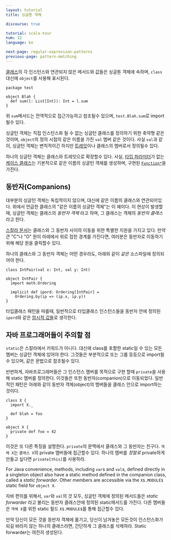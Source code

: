 ```yaml
---
layout: tutorial
title: 싱글톤 객체

discourse: true

tutorial: scala-tour
num: 12
language: ko

next-page: regular-expression-patterns
previous-page: pattern-matching
---
```


[클래스](classes.html)의 각 인스턴스와 연관되지 않은 메서드와 값들은 싱글톤 객체에 속하며, `class`대신에 `object`를 사용해 표시된다.

```
package test

object Blah {
  def sum(l: List[Int]): Int = l.sum
}
```

위 `sum`메서드는 전역적으로 접근가능하고 참조될수 있으며, `test.Blah.sum`로 import될수 있다.

싱글턴 객체는 직접 인스턴스화 될 수 없는 싱글턴 클래스를 정의하기 위한 축약형 같은 것이며, `object`의 정의 시점의 같은 이름을 가진 `val` 멤버 같은 것이다. 사실 `val`과 같이, 싱글턴 객체는 변칙적이긴 하지만 [트레잇](traits.html)이나 클래스의 멤버로서 정의될수 있다.

하나의 싱글턴 객체는 클래스와 트레잇으로 확장할수 있다. 사실, [타입 파라미터](generic-classes.html)가 없는 [케이스 클래스](case-classes.html)는 기본적으로 같은 이름의 싱글턴 객체를 생성하며, 구현된 [`Function*`](http://www.scala-lang.org/api/current/scala/Function1.html)을 가진다.

## 동반자(Companions) ##

대부분의 싱글턴 객체는 독립적이지 않으며, 대신에 같은 이름의 클래스와 연관되어있다. 위에서 언급한 클래스의 "같은 이름의 싱글턴 객체"는 이 예이다. 이 현상이 발생할 때, 싱글턴 객체는 클래스의 *동반자 객체* 라고 하며, 그 클래스는 객체의 *동반자 클래스*라고 한다.

[스칼라 문서](https://wiki.scala-lang.org/display/SW/Introduction)는 클래스와 그 동반자 사이의 이동을 위한 특별한 지원을 가지고 있다. 만약 큰 "C"나 "O" 원이 아래에서 위로 접힌 경계를 가진다면, 여러분은 동반자로 이동하기 위해 해당 원을 클릭할수 있다.

하나의 클래스와 그 동반자 객체는 어떤 경우라도, 아래와 같이 *같은* 소스파일에 정의되어야 한다.

```tut
class IntPair(val x: Int, val y: Int)

object IntPair {
  import math.Ordering

  implicit def ipord: Ordering[IntPair] =
    Ordering.by(ip => (ip.x, ip.y))
}
```

타입클래스 패턴을 따를때, 일반적으로 타입클래스 인스턴스들을 동반자 안에 정의된 `ipord`와 같은 [암시적 값들](implicit-parameters.html)로 생각한다.

## 자바 프로그래머들이 주의할 점 ##

`static`은 스칼라에서 키워드가 아니다. 대신에 class를 포함한 static일 수 있는 모든 멤버는 싱글턴 객체에 있어야 한다. 그것들은 부분적으로 또는 그룹 등등으로 import될수 있으며, 같은 문법으로 참조될수 있다.

빈번하게, 자바프로그래머들은 그 인스턴스 멤버를 목적으로 구현 할때 `private`을 사용해 static 멤버를 정의한다. 이것들은 또한 동반자(companion)으로 이동되었다. 일반적인 패턴은 아래와 같이 동반자 객체(object)의 멤버들을 클래스 안으로 import하는 것이다.

```
class X {
  import X._

  def blah = foo
}

object X {
  private def foo = 42
}
```

이것은 또 다른 특징을 설명한다. `private`의 문맥에서 클래스와 그 동반자는 친구다. `객체 X`는 `클래스 X`의 private 멤버들에 접근할수 있다. 하나의 멤버를 *정말로* private하게 만들고 싶다면 `private[this]`를 사용하라.

For Java convenience, methods, including `var`s and `val`s, defined directly in a singleton object also have a static method defined in the companion class, called a *static forwarder*. Other members are accessible via the `X$.MODULE$` static field for `object X`.

자바 편의를 위해서, `var`와 `val`의 것 모두, 싱글턴 객체에 정의된 메서드들은 *static forwarder* 라고 불리는 동반자 클래스안에 정의된 static메서드를 가진다. 다른 멤버들은 `객체 X`를 위한 static 필드 `X$.MODULE$`를 통해 접근할수 있다.

만약 당신이 모든 것을 동반자 객체에 옮기고, 당신이 남겨놓은 모든것이 인스턴스화가 되길 바라지 않는 하나의 클래스라면, 간단하게 그 클래스를 삭제하라. Static forwarder는 여전히 생성된다.
